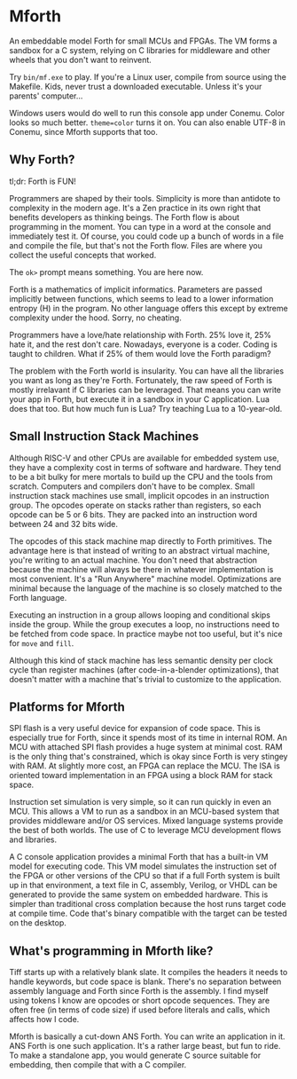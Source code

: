 # Mforth

An embeddable model Forth for small MCUs and FPGAs.
The VM forms a sandbox for a C system,
relying on C libraries for middleware and other wheels that you don't want to reinvent.

Try `bin/mf.exe` to play. If you're a Linux user, compile from source using the Makefile.
Kids, never trust a downloaded executable. Unless it's your parents' computer...

Windows users would do well to run this console app under Conemu.
Color looks so much better. `theme=color` turns it on.
You can also enable UTF-8 in Conemu, since Mforth supports that too.

## Why Forth?

tl;dr: Forth is FUN!

Programmers are shaped by their tools.
Simplicity is more than antidote to complexity in the modern age.
It's a Zen practice in its own right that benefits developers as thinking beings.
The Forth flow is about programming in the moment.
You can type in a word at the console and immediately test it.
Of course, you could code up a bunch of words in a file and compile the file,
but that's not the Forth flow.
Files are where you collect the useful concepts that worked.

The `ok>` prompt means something. You are here now.

Forth is a mathematics of implicit informatics. Parameters are passed implicitly between functions,
which seems to lead to a lower information entropy (H) in the program.
No other language offers this except by extreme complexity under the hood. Sorry, no cheating.

Programmers have a love/hate relationship with Forth. 25% love it, 25% hate it, and the rest don't care.
Nowadays, everyone is a coder. Coding is taught to children.
What if 25% of them would love the Forth paradigm?

The problem with the Forth world is insularity.
You can have all the libraries you want as long as they're Forth.
Fortunately, the raw speed of Forth is mostly irrelavant if C libraries can be leveraged.
That means you can write your app in Forth, but execute it in a sandbox in your C application.
Lua does that too. But how much fun is Lua? Try teaching Lua to a 10-year-old.

## Small Instruction Stack Machines

Although RISC-V and other CPUs are available for embedded system use,
they have a complexity cost in terms of software and hardware.
They tend to be a bit bulky for mere mortals to build up the CPU and the tools from scratch.
Computers and compilers don't have to be complex.
Small instruction stack machines use small, implicit opcodes in an instruction group.
The opcodes operate on stacks rather than registers, so each opcode can be 5 or 6 bits.
They are packed into an instruction word between 24 and 32 bits wide.

The opcodes of this stack machine map directly to Forth primitives.
The advantage here is that instead of writing to an abstract virtual machine,
you're writing to an actual machine.
You don't need that abstraction because the machine will always be there
in whatever implementation is most convenient.
It's a "Run Anywhere" machine model.
Optimizations are minimal because the language of the machine is so closely matched to the Forth language.

Executing an instruction in a group allows looping and conditional skips inside the group.
While the group executes a loop, no instructions need to be fetched from code space.
In practice maybe not too useful, but it's nice for `move` and `fill`.

Although this kind of stack machine has less semantic density per clock cycle than register machines
(after code-in-a-blender optimizations),
that doesn't matter with a machine that's trivial to customize to the application.

## Platforms for Mforth

SPI flash is a very useful device for expansion of code space.
This is especially true for Forth, since it spends most of its time in internal ROM.
An MCU with attached SPI flash provides a huge system at minimal cost.
RAM is the only thing that's constrained, which is okay since Forth is very stingey with RAM.
At slightly more cost, an FPGA can replace the MCU.
The ISA is oriented toward implementation in an FPGA using a block RAM for stack space.

Instruction set simulation is very simple, so it can run quickly in even an MCU.
This allows a VM to run as a sandbox in an MCU-based system that provides middleware and/or OS services.
Mixed language systems provide the best of both worlds.
The use of C to leverage MCU development flows and libraries.

A C console application provides a minimal Forth that has a built-in VM model for executing code.
This VM model simulates the instruction set of the FPGA or other versions of the CPU so that
if a full Forth system is built up in that environment, a text file in C, assembly, Verilog, or VHDL
can be generated to provide the same system on embedded hardware.
This is simpler than traditional cross complation because the host runs target code at compile time.
Code that's binary compatible with the target can be tested on the desktop.

## What's programming in Mforth like?

Tiff starts up with a relatively blank slate.
It compiles the headers it needs to handle keywords, but code space is blank.
There's no separation between assembly language and Forth since Forth is the assembly.
I find myself using tokens I know are opcodes or short opcode sequences.
They are often free (in terms of code size) if used before literals and calls,
which affects how I code.

Mforth is basically a cut-down ANS Forth. You can write an application in it.
ANS Forth is one such application. It's a rather large beast, but fun to ride.
To make a standalone app, you would generate C source suitable for embedding,
then compile that with a C compiler.
